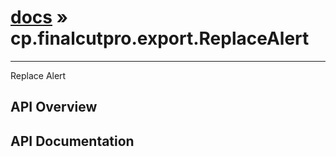 # [docs](index.md) » cp.finalcutpro.export.ReplaceAlert
---

Replace Alert

## API Overview

## API Documentation

